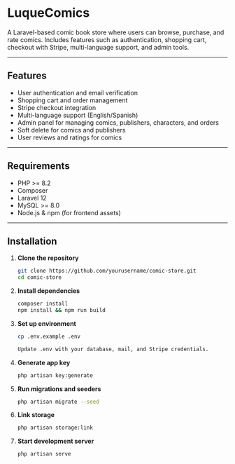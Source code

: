 # LuqueComics

A Laravel-based comic book store where users can browse, purchase, and rate comics. Includes features such as authentication, shopping cart, checkout with Stripe, multi-language support, and admin tools.

---

## Features

- User authentication and email verification  
- Shopping cart and order management  
- Stripe checkout integration  
- Multi-language support (English/Spanish)  
- Admin panel for managing comics, publishers, characters, and orders  
- Soft delete for comics and publishers  
- User reviews and ratings for comics  

---

## Requirements

- PHP >= 8.2  
- Composer  
- Laravel 12  
- MySQL >= 8.0  
- Node.js & npm (for frontend assets)  

---

## Installation

1. **Clone the repository**
   ```bash
   git clone https://github.com/yourusername/comic-store.git
   cd comic-store
   
2. **Install dependencies**
   ```bash
   composer install
   npm install && npm run build

3. **Set up environment**
   ```bash
   cp .env.example .env

   Update .env with your database, mail, and Stripe credentials.

4. **Generate app key**
   ```bash
   php artisan key:generate

5. **Run migrations and seeders**
   ```bash
   php artisan migrate --seed

6. **Link storage**
   ```bash
   php artisan storage:link

7. **Start development server**
   ```bash
   php artisan serve
